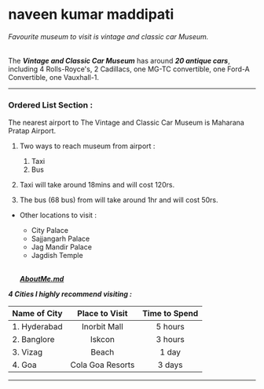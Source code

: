 # naveen kumar maddipati
###### Favourite museum to visit is vintage and classic car Museum. 

The ***Vintage and Classic Car Museum*** has around ***20 antique cars***, including 4 Rolls-Royce's, 2 Cadillacs, one MG-TC convertible, one Ford-A Convertible, one Vauxhall-1.

***

### Ordered List Section :

The nearest airport to The Vintage and Classic Car Museum is Maharana Pratap Airport.

1. Two ways to reach museum from airport :
    1. Taxi
    2. Bus

2. Taxi will take around 18mins and will cost 120rs.
3. The bus (68 bus) from will take around 1hr and will cost 50rs.


* Other locations to visit :
    * City Palace
    * Sajjangarh Palace
    * Jag Mandir Palace
    * Jagdish Temple
    <br>

    ***[AboutMe.md](AboutMe.md)***

***4 Cities I highly recommend visiting :***


|  Name of City  | Place to Visit | Time to Spend |
| :------------ | :------------: | :-----------: |
| 1. Hyderabad    | Inorbit Mall   | 5 hours       |
| 2. Banglore     | Iskcon         | 3 hours       |
| 3. Vizag        | Beach          | 1 day         |
| 4. Goa          |Cola Goa Resorts| 3 days        |

---
